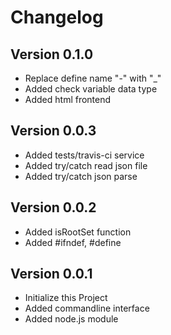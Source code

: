 # Changelog

## Version 0.1.0
- Replace define name "-" with "_"
- Added check variable data type
- Added html frontend

## Version 0.0.3
- Added tests/travis-ci service
- Added try/catch read json file
- Added try/catch json parse

## Version 0.0.2
- Added isRootSet function
- Added #ifndef, #define

## Version 0.0.1
- Initialize this Project
- Added commandline interface
- Added node.js module
